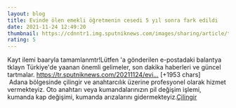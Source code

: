 ```yaml
--- 
layout: blog
title: Evinde ölen emekli öğretmenin cesedi 5 yıl sonra fark edildi
date: 2021-11-24 12:49:20
thumbnail: https://cdnntr1.img.sputniknews.com/images/sharing/article/tur/1051109177.jpg?10511091261637758163
rating: 5
---
```

Kayt ilemi baaryla tamamlanmtr!Lütfen 'a gönderilen e-postadaki balantya tklayn
Türkiye'de yaanan önemli gelimeler, son dakika haberleri ve güncel tartmalar.
https://tr.sputniknews.com/20211124/evi… [+1953 chars]</br>&nbsp;Adana bölgesinde çilingir ve anahtarcılık üzerine profesyonel olarak hizmet vermekteyiz. Oto anahtarı veya kumandalarınızın pil değişim işlemi, kumanda kap değişimi, kumanda arızalarını gidermekteyiz.<a href="https://www.cilingiradana.net/">Çilingir</a>